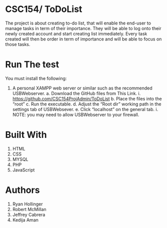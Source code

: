 # CSC154/ ToDoList
The project is about creating to-do list, that will enable the end-user to manage tasks in term of their importance. They will be able to log onto their newly created account and start creating list immediately. Every task created will then be order in term of importance and will be able to focus on those tasks.

# Run The test
You must install the following:
1.	A personal XAMPP web server or similar such as the recommended USBWebserver.
  a.	Download the GitHub files from This Link.
    i.	https://github.com/CSC154ProjAdmin/ToDoList
  b.	Place the files into the “root”
  c.	Run the executable.
  d.	Adjust the “Root dir” working path in the settings tab of USBWebsever.
  e.	Click “localhost” on the general tab.
    i.	NOTE: you may need to allow USBWebserver to your firewall.

# Built With
1.	HTML
2.	CSS
3.	MYSQL
4.	PHP
5.	JavaScript

# Authors
1.	Ryan Hollinger
2.	Robert McMillan
3.	Jeffrey Cabrera
4.	Kedija Aman
